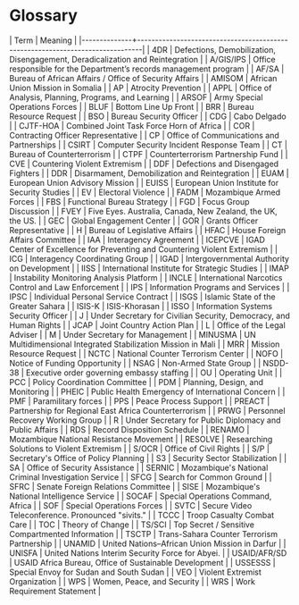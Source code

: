 
# Glossary

| Term         | Meaning                                                                       |
|--------------+-------------------------------------------------------------------------------|
| 4DR          | Defections, Demobilization, Disengagement, Deradicalization and Reintegration |
| A/GIS/IPS    | Office responsible for the Department’s records management program            |
| AF/SA        | Bureau of African Affairs / Office of Security Affairs                        |
| AMISOM       | African Union Mission in Somalia                                              |
| AP           | Atrocity Prevention                                                           |
| APPL         | Office of Analysis, Planning, Programs, and Learning                          |
| ARSOF        | Army Special Operations Forces                                                |
| BLUF         | Bottom Line Up Front                                                          |
| BRR          | Bureau Resource Request                                                       |
| BSO          | Bureau Security Officer                                                       |
| CDG          | Cabo Delgado                                                                  |
| CJTF-HOA     | Combined Joint Task Force Horn of Africa                                       |
| COR          | Contracting Officer Representative                                            |
| CP           | Office of Communications and Partnerships                                     |
| CSIRT        | Computer Security Incident Response Team                                      |
| CT           | Bureau of Counterterrorism                                                    |
| CTPF         | Counterterrorism Partnership Fund                                             |
| CVE          | Countering Violent Extremism                                                  |
| DDF          | Defections and Disengaged Fighters                                            |
| DDR          | Disarmament, Demobilization and Reintegration                                 |
| EUAM         | European Union Advisory Mission                                               |
| EUISS        | European Union Institute for Security Studies                                 |
| EV           | Electoral Violence                                                            |
| FADM         | Mozambique Armed Forces                                                       |
| FBS          | Functional Bureau Strategy                                                    |
| FGD          | Focus Group Discussion                                                        |
| FVEY         | Five Eyes. Australia, Canada, New Zealand, the UK, the US.                    |
| GEC          | Global Engagement Center                                                      |
| GOR          | Grants Officer Representative                                                 |
| H            | Bureau of Legislative Affairs                                                 |
| HFAC         | House Foreign Affairs Committee                                               |
| IAA          | Interagency Agreement                                                         |
| ICEPCVE      | IGAD Center of Excellence for Preventing and Countering Violent Extremism     |
| ICG          | Interagency Coordinating Group                                                |
| IGAD         | Intergovernmental Authority on Development                                    |
| IISS         | International Institute for Strategic Studies                                 |
| IMAP         | Instability Monitoring Analysis Platform                                      |
| INCLE        | International Narcotics Control and Law Enforcement                           |
| IPS          | Information Programs and Services                                             |
| IPSC         | Individual Personal Service Contract                                          |
| ISGS         | Islamic State of the Greater Sahara                                           |
| ISIS-K       | ISIS-Khorasan                                                                 |
| ISSO         | Information Systems Security Officer                                          |
| J            | Under Secretary for Civilian Security, Democracy, and Human Rights            |
| JCAP         | Joint Country Action Plan                                                     |
| L            | Office of the Legal Adviser                                                   |
| M            | Under Secretary for Management                                                |
| MINUSMA      | UN Multidimensional Integrated Stabilization Mission in Mali                  |
| MRR          | Mission Resource Request                                                      |
| NCTC         | National Counter Terrorism Center                                             |
| NOFO         | Notice of Funding Opportunity                                                 |
| NSAG         | Non-Armed State Group                                                         |
| NSDD-38      | Executive order governing embassy staffing                                    |
| OU           | Operating Unit                                                                |
| PCC          | Policy Coordination Committee                                                 |
| PDM          | Planning, Design, and Monitoring                                              |
| PHEIC        | Public Health Emergency of International Concern                              |
| PMF          | Paramilitary forces                                                           |
| PPS          | Peace Process Support                                                         |
| PREACT       | Partnership for Regional East Africa Counterterrorism                         |
| PRWG         | Personnel Recovery Working Group                                              |
| R            | Under Secretary for Public Diplomacy and Public Affairs                       |
| RDS          | Record Disposition Schedule                                                   |
| RENAMO       | Mozambique National Resistance Movement                                       |
| RESOLVE      | Researching Solutions to Violent Extremism                                    |
| S/OCR        | Office of Civil Rights                                                        |
| S/P          | Secretary's Office of Policy Planning                                         |
| S3           | Security Sector Stabilization                                                 |
| SA           | Office of Security Assistance                                                 |
| SERNIC       | Mozambique's National Criminal Investigation Service                          |
| SFCG         | Search for Common Ground                                                      |
| SFRC         | Senate Foreign Relations Committee                                            |
| SISE         | Mozambique's National Intelligence Service                                    |
| SOCAF        | Special Operations Command, Africa                                            |
| SOF          | Special Operations Forces                                                     |
| SVTC         | Secure Video Teleconference. Pronounced "sivits."                             |
| TCCC         | Troop Casualty Combat Care                                                    |
| TOC          | Theory of Change                                                              |
| TS/SCI       | Top Secret / Sensitive Compartmented Information                              |
| TSCTP        | Trans-Sahara Counter Terrorism Partnership                                    |
| UNAMID       | United Nations–African Union Mission in Darfur                                |
| UNISFA       | United Nations Interim Security Force for Abyei.                              |
| USAID/AFR/SD | USAID Africa Bureau, Office of Sustainable Development                        |
| USSESSS      | Special Envoy for Sudan and South Sudan                                       |
| VEO          | Violent Extremist Organization                                                |
| WPS          | Women, Peace, and Security                                                    |
| WRS          | Work Requirement Statement                                                    |

